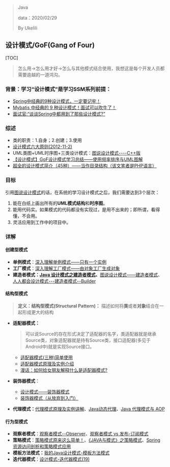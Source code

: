 > Java
>
> data：2020/02/29
>
> By Ukelili

## 设计模式/GoF(Gang of Four)

[TOC]

> 怎么用->怎么用才好->怎么与其他模式结合使用，我想这是每个开发人员都需要逾越的一道鸿沟。

### 背景：学习“设计模式”是学习SSM系列前提：

- [Spring中经典的9种设计模式，一定要记牢！](https://mp.weixin.qq.com/s/gz2-izPrgW1AGbqqovT0cA)
- [Mybatis 中经典的 9 种设计模式！面试可以吹牛了！](https://mp.weixin.qq.com/s?__biz=MzI1NDQ3MjQxNA==&mid=2247490812&idx=1&sn=77724eaa49f7a4f4efc4c0045e1db80f&chksm=e9c5e54ddeb26c5bdad60eac3e35daa0391def6a1c1be7de10383958b606ce8940e77d47c916&scene=21#wechat_redirect)
- [面试官:“谈谈Spring中都用到了那些设计模式?”](https://blog.csdn.net/qq_34337272/article/details/90487768)

### 综述

- 类的职责：1.自身；2.创建；3.使用
- [设计模式六大原则(2012-11-2)](http://www.uml.org.cn/sjms/201211023.asp)
- UML类图+UML时序图+三类设计模式：[图说设计模式----C++版](https://design-patterns.readthedocs.io/zh_CN/latest/index.html)
- [【设计模式】GoF设计模式学习总结——使用频率排序与UML图解](https://www.cnblogs.com/chenpi/p/5222597.html)
- [超全的设计模式简介（45种）——当作目录结构（该文笔者是PHP语言）](https://juejin.im/post/5cb534386fb9a0685727e1eb)

### 目标

引用[图说设计模式](https://github.com/me115/design_patterns)的话，在系统的学习设计模式之后，我们需要达到3个层次：

1. 能在白纸上画出所有的**UML模式结构**和**时序图**。
2. 能用代码实。如果模式的代码都没有实现过，是用不出来的；即所谓，看得懂，不会用。
3. 灵活应用到工作中的项目中。

### 详解

#### 创建型模式

- **单例模式**：[深入理解单例模式——只有一个实例](https://blog.csdn.net/qq_34337272/article/details/80455972)
- **工厂模式**：[深入理解工厂模式——由对象工厂生成对象](https://blog.csdn.net/qq_34337272/article/details/80472071#%E4%B8%80-%E5%B7%A5%E5%8E%82%E6%A8%A1%E5%BC%8F%E4%BB%8B%E7%BB%8D)
- **建造者模式：[Java 设计模式之建造者模式](https://juejin.im/entry/57bfb95f8ac24700632d08f7)、**[图说设计模式——建造者模式](https://design-patterns.readthedocs.io/zh_CN/latest/creational_patterns/builder.html#id16)、[人人都会设计模式---建造者模式--Builder](https://juejin.im/post/5a23bdd36fb9a045272568a6)

#### 结构型模式

> **定义：结构型模式(Structural Pattern)：** 描述如何将**类**或者**对象**结合在一起形成更大的结构

- **适配器模式：**

  > 可以说Source的存在形式决定了适配器的名字，类适配器就是继承Source类，对象适配器就是持有Source类，接口适配器(多见于Android中)就是实现Source接口。

  - [适配器模式(三种)简单使用](https://blog.csdn.net/u012359453/article/details/79165080?utm_source=app)
  - [适配器模式原理及实例介绍](https://www.ibm.com/developerworks/cn/java/j-lo-adapter-pattern/index.html)
  - [漫话：如何给女朋友解释什么是适配器模式?](https://juejin.im/post/5d229e8a6fb9a07eef6a2f82)

- **装饰器模式**：
  
  - [设计模式——装饰器模式](https://juejin.im/post/5add8e9cf265da0b9d77d377)
  - [装饰器模式（从放弃到入门）](https://juejin.im/entry/580b270d0bd1d00057e5e233)
- **代理模式：**[代理模式原理及实例讲解](https://www.ibm.com/developerworks/cn/java/j-lo-proxy-pattern/index.html)、[Java动态代理](https://juejin.im/post/5ad3e6b36fb9a028ba1fee6a)、[Java 代理模式与 AOP](https://juejin.im/post/59bb34ef5188257e8c54e030)

#### 行为型模式

- **观察者模式**：[观察者模式--Observer](https://juejin.im/post/5a1c1ae66fb9a045186a766b)、[观察者模式 vs 发布-订阅模式](https://juejin.im/post/5a14e9edf265da4312808d86)
- **策略模式**：[策略模式原来这么简单！](https://juejin.im/post/5c25b8bcf265da61117a5ea1)、[《JAVA与模式》之策略模式](https://www.cnblogs.com/java-my-life/archive/2012/05/10/2491891.html)、[Spring 资源访问剖析和策略模式应用](https://www.ibm.com/developerworks/cn/java/j-lo-spring-resource/index.html)
- **模板方法模式：**[我的Java设计模式-模板方法模式](https://juejin.im/post/5a2e42a06fb9a0452936b4f7)
- **迭代器模式**：[设计模式-迭代器模式(19)](https://www.cnblogs.com/aeolian/p/8909994.html)

